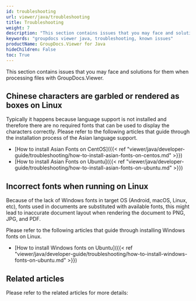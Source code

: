 ```yaml
---
id: troubleshooting
url: viewer/java/troubleshooting
title: Troubleshooting
weight: 7
description: "This section contains issues that you may face and solutions for them when processing files with GroupDocs.Viewer."
keywords: "groupdocs viewer java, troubleshooting, known issues"
productName: GroupDocs.Viewer for Java
hideChildren: False
toc: True
---
```

This section contains issues that you may face and solutions for them when processing files with GroupDocs.Viewer.

## Chinese characters are garbled or rendered as boxes on Linux

Typically it happens because language support is not installed and therefore there are no required fonts that can be used to display the characters correctly. Please refer to the following articles that guide through the installation process of the Asian language support.

* [How to install Asian Fonts on CentOS]({{< ref "viewer/java/developer-guide/troubleshooting/how-to-install-asian-fonts-on-centos.md" >}})
* [How to install Asian Fonts on Ubuntu]({{< ref "viewer/java/developer-guide/troubleshooting/how-to-install-asian-fonts-on-ubuntu.md" >}})

## Incorrect fonts when running on Linux

Because of the lack of Windows fonts in target OS (Android, macOS, Linux, etc), fonts used in documents are substituted with available fonts, this might lead to inaccurate document layout when rendering the document to PNG, JPG, and PDF.

Please refer to the following articles that guide through installing Windows fonts on Linux.

* [How to install Windows fonts on Ubuntu]({{< ref "viewer/java/developer-guide/troubleshooting/how-to-install-windows-fonts-on-ubuntu.md" >}})

## Related articles

Please refer to the related articles for more details:
